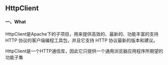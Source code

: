 ## HttpClient
#### 一、What
HttpClient是Apache下的子项目，用来提供高效的、最新的、功能丰富的支持 HTTP 协议的客户端编程工具包，并且它支持 HTTP 协议最新的版本和建议。

HttpClient是一个HTTP通信库，因此它只提供一个通用浏览器应用程序所期望的功能子集



